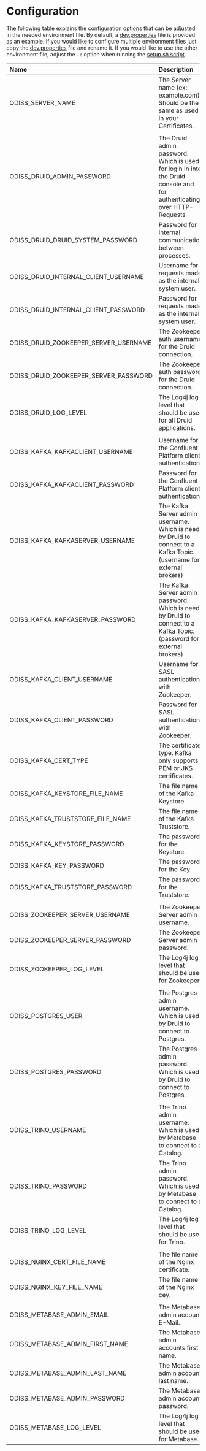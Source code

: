 # Configuration

The following table explains the configuration options that can be adjusted in the needed environment file.
By default, a [dev.properties](../env/dev.properties) file is provided as an example. If you would like to
configure multiple environment files just copy the [dev.properties](../env/dev.properties) file and rename it.
If you would like to use the other environment file, adjust the `-e` option when running the [setup.sh script](./INSTALLATION.md). 

| Name                                  | Description                                                                                                           |
|:--------------------------------------|:----------------------------------------------------------------------------------------------------------------------|
| ODISS_SERVER_NAME                     | The Server name (ex: example.com). Should be the same as used in your Certificates.                                   |
|                                       |                                                                                                                       |
| ODISS_DRUID_ADMIN_PASSWORD            | The Druid admin password. Which is used for login in into the Druid console and for authenticating over HTTP-Requests |
| ODISS_DRUID_DRUID_SYSTEM_PASSWORD     | Password for internal communication between processes.                                                                |
| ODISS_DRUID_INTERNAL_CLIENT_USERNAME  | Username for requests made as the internal system user.                                                               |
| ODISS_DRUID_INTERNAL_CLIENT_PASSWORD  | Password for requests made as the internal system user.                                                               |
| ODISS_DRUID_ZOOKEEPER_SERVER_USERNAME | The Zookeeper auth username for the Druid connection.                                                                 |
| ODISS_DRUID_ZOOKEEPER_SERVER_PASSWORD | The Zookeeper auth password for the Druid connection.                                                                 |
| ODISS_DRUID_LOG_LEVEL                 | The Log4j log level that should be used for all Druid applications.                                                   |
|                                       |                                                                                                                       |
| ODISS_KAFKA_KAFKACLIENT_USERNAME      | Username for the Confluent Platform client authentication.                                                            |
| ODISS_KAFKA_KAFKACLIENT_PASSWORD      | Password for the Confluent Platform client authentication.                                                            |
| ODISS_KAFKA_KAFKASERVER_USERNAME      | The Kafka Server admin username. Which is need by Druid to connect to a Kafka Topic. (username for external brokers)  |
| ODISS_KAFKA_KAFKASERVER_PASSWORD      | The Kafka Server admin password. Which is need by Druid to connect to a Kafka Topic. (password for external brokers)  |
| ODISS_KAFKA_CLIENT_USERNAME           | Username for SASL authentication with Zookeeper.                                                                      |
| ODISS_KAFKA_CLIENT_PASSWORD           | Password for SASL authentication with Zookeeper.                                                                      |
| ODISS_KAFKA_CERT_TYPE                 | The certificate type. Kafka only supports PEM or JKS certificates.                                                    |
| ODISS_KAFKA_KEYSTORE_FILE_NAME        | The file name of the Kafka Keystore.                                                                                  |
| ODISS_KAFKA_TRUSTSTORE_FILE_NAME      | The file name of the Kafka Truststore.                                                                                |
| ODISS_KAFKA_KEYSTORE_PASSWORD         | The password for the Keystore.                                                                                        |
| ODISS_KAFKA_KEY_PASSWORD              | The password for the Key.                                                                                             |
| ODISS_KAFKA_TRUSTSTORE_PASSWORD       | The password for the Truststore.                                                                                      |
|                                       |                                                                                                                       |
| ODISS_ZOOKEEPER_SERVER_USERNAME       | The Zookeeper Server admin username.                                                                                  |
| ODISS_ZOOKEEPER_SERVER_PASSWORD       | The Zookeeper Server admin password.                                                                                  |
| ODISS_ZOOKEEPER_LOG_LEVEL             | The Log4j log level that should be used for Zookeeper.                                                                |
|                                       |                                                                                                                       |
| ODISS_POSTGRES_USER                   | The Postgres admin username. Which is used by Druid to connect to Postgres.                                           |
| ODISS_POSTGRES_PASSWORD               | The Postgres admin password. Which is used by Druid to connect to Postgres.                                           |
|                                       |                                                                                                                       |
| ODISS_TRINO_USERNAME                  | The Trino admin username. Which is used by Metabase to connect to a Catalog.                                          |
| ODISS_TRINO_PASSWORD                  | The Trino admin password. Which is used by Metabase to connect to a Catalog.                                          |
| ODISS_TRINO_LOG_LEVEL                 | The Log4j log level that should be used for Trino.                                                                    |
|                                       |                                                                                                                       |
| ODISS_NGINX_CERT_FILE_NAME            | The file name of the Nginx certificate.                                                                               |
| ODISS_NGINX_KEY_FILE_NAME             | The file name of the Nginx cey.                                                                                       |
| <a name="metabase_config"></a>        |                                                                                                                       |
| ODISS_METABASE_ADMIN_EMAIL            | The Metabase admin account E-Mail.                                                                                    |
| ODISS_METABASE_ADMIN_FIRST_NAME       | The Metabase admin accounts first name.                                                                               |
| ODISS_METABASE_ADMIN_LAST_NAME        | The Metabase admin account last name.                                                                                 |
| ODISS_METABASE_ADMIN_PASSWORD         | The Metabase admin account password.                                                                                  |
| ODISS_METABASE_LOG_LEVEL              | The Log4j log level that should be used for Metabase.                                                                 |

